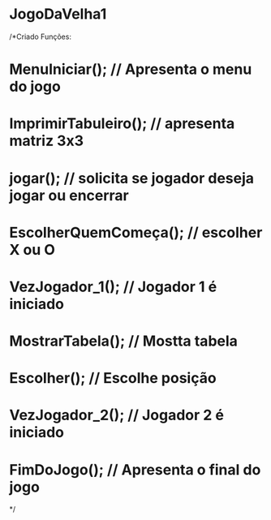 # JogoDaVelha1

/*Criado Funções:
 # MenuIniciar(); // Apresenta o menu do jogo
 # ImprimirTabuleiro(); // apresenta matriz 3x3
 # jogar(); // solicita se jogador deseja jogar ou encerrar
 # EscolherQuemComeça(); // escolher X ou O
 # VezJogador_1(); // Jogador 1 é iniciado
 # MostrarTabela(); // Mostta tabela 
 # Escolher(); // Escolhe posição
 # VezJogador_2(); // Jogador 2 é iniciado
 # FimDoJogo(); // Apresenta o final do jogo
 */
     
